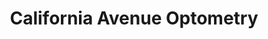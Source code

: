 ---
title: "California Avenue Optometry"
url: /palo-alto/california-avenue-optometry/
shop: optician
---